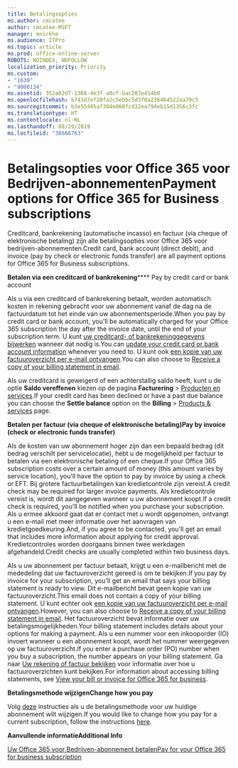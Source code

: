 ```yaml
---
title: Betalingsopties
ms.author: cmcatee
author: cmcatee-MSFT
manager: mnirkhe
ms.audience: ITPro
ms.topic: article
ms.prod: office-online-server
ROBOTS: NOINDEX, NOFOLLOW
localization_priority: Priority
ms.custom:
- "1639"
- "9000134"
ms.assetid: 352a02d7-1368-4e3f-a8cf-bac207e414b0
ms.openlocfilehash: b743d7ef20fa2c5ebbc5d3f8a236464522aa79c5
ms.sourcegitcommit: b3e55405af384e868fcd32ea794eb15d1356c3fc
ms.translationtype: HT
ms.contentlocale: nl-NL
ms.lasthandoff: 08/29/2019
ms.locfileid: "36666763"
---
```

# <a name="payment-options-for-office-365-for-business-subscriptions"></a><span data-ttu-id="d9502-102">Betalingsopties voor Office 365 voor Bedrijven-abonnementen</span><span class="sxs-lookup"><span data-stu-id="d9502-102">Payment options for Office 365 for Business subscriptions</span></span>
  
<span data-ttu-id="d9502-103">Creditcard, bankrekening (automatische incasso) en factuur (via cheque of elektronische betaling) zijn alle betalingsopties voor Office 365 voor bedrijven-abonnementen.</span><span class="sxs-lookup"><span data-stu-id="d9502-103">Credit card, bank account (direct debit), and invoice (pay by check or electronic funds transfer) are all payment options for Office 365 for Business subscriptions.</span></span>
  
<span data-ttu-id="d9502-104">**Betalen via een creditcard of bankrekening**</span><span class="sxs-lookup"><span data-stu-id="d9502-104">\*\*\*\* Pay by credit card or bank account</span></span>
  
<span data-ttu-id="d9502-105">Als u via een creditcard of bankrekening betaalt, worden automatisch kosten in rekening gebracht voor uw abonnement vanaf de dag na de factuurdatum tot het einde van uw abonnementsperiode.</span><span class="sxs-lookup"><span data-stu-id="d9502-105">When you pay by credit card or bank account, you'll be automatically charged for your Office 365 subscription the day after the invoice date, until the end of your subscription term.</span></span> <span data-ttu-id="d9502-106">U kunt [uw creditcard- of bankrekeninggegevens bijwerken](https://docs.microsoft.com/office365/admin/subscriptions-and-billing/add-update-or-remove-credit-card-or-bank-account) wanneer dat nodig is.</span><span class="sxs-lookup"><span data-stu-id="d9502-106">You can [update your credit card or bank account information](https://docs.microsoft.com/office365/admin/subscriptions-and-billing/add-update-or-remove-credit-card-or-bank-account) whenever you need to.</span></span> <span data-ttu-id="d9502-107">U kunt ook [een kopie van uw factuuroverzicht per e-mail ontvangen](https://docs.microsoft.com/office365/admin/subscriptions-and-billing/pay-for-your-subscription#receive-a-copy-of-your-billing-statement-in-email).</span><span class="sxs-lookup"><span data-stu-id="d9502-107">You can also choose to [Receive a copy of your billing statement in email](https://docs.microsoft.com/office365/admin/subscriptions-and-billing/pay-for-your-subscription#receive-a-copy-of-your-billing-statement-in-email).</span></span>
  
<span data-ttu-id="d9502-108">Als uw creditcard is geweigerd of een achterstallig saldo heeft, kunt u de optie **Saldo vereffenen** kiezen op de pagina **Facturering** \> [Producten en services](https://portal.office.com/adminportal/home#/subscriptions).</span><span class="sxs-lookup"><span data-stu-id="d9502-108">If your credit card has been declined or have a past due balance you can choose the **Settle balance** option on the **Billing** \> [Products & services](https://portal.office.com/adminportal/home#/subscriptions) page.</span></span>
  
<span data-ttu-id="d9502-109">**Betalen per factuur (via cheque of elektronische betaling)**</span><span class="sxs-lookup"><span data-stu-id="d9502-109">**Pay by invoice (check or electronic funds transfer)**</span></span>
  
<span data-ttu-id="d9502-110">Als de kosten van uw abonnement hoger zijn dan een bepaald bedrag (dit bedrag verschilt per servicelocatie), hebt u de mogelijkheid per factuur te betalen via een elektronische betaling of een cheque.</span><span class="sxs-lookup"><span data-stu-id="d9502-110">If your Office 365 subscription costs over a certain amount of money (this amount varies by service location), you'll have the option to pay by invoice by using a check or EFT.</span></span> <span data-ttu-id="d9502-111">Bij grotere factuurbetalingen kan kredietcontrole zijn vereist.</span><span class="sxs-lookup"><span data-stu-id="d9502-111">A credit check may be required for larger invoice payments.</span></span> <span data-ttu-id="d9502-112">Als kredietcontrole vereist is, wordt dit aangegeven wanneer u uw abonnement koopt.</span><span class="sxs-lookup"><span data-stu-id="d9502-112">If a credit check is required, you'll be notified when you purchase your subscription.</span></span> <span data-ttu-id="d9502-113">Als u ermee akkoord gaat dat er contact met u wordt opgenomen, ontvangt u een e-mail met meer informatie over het aanvragen van kredietgoedkeuring.</span><span class="sxs-lookup"><span data-stu-id="d9502-113">And, if you agree to be contacted, you'll get an email that includes more information about applying for credit approval.</span></span> <span data-ttu-id="d9502-114">Kredietcontroles worden doorgaans binnen twee werkdagen afgehandeld.</span><span class="sxs-lookup"><span data-stu-id="d9502-114">Credit checks are usually completed within two business days.</span></span>
  
<span data-ttu-id="d9502-115">Als u uw abonnement per factuur betaalt, krijgt u een e-mailbericht met de mededeling dat uw factuuroverzicht gereed is om te bekijken.</span><span class="sxs-lookup"><span data-stu-id="d9502-115">If you pay by invoice for your subscription, you'll get an email that says your billing statement is ready to view.</span></span> <span data-ttu-id="d9502-116">Dit e-mailbericht bevat geen kopie van uw factuuroverzicht.</span><span class="sxs-lookup"><span data-stu-id="d9502-116">This email does not contain a copy of your billing statement.</span></span> <span data-ttu-id="d9502-117">U kunt echter ook [een kopie van uw factuuroverzicht per e-mail ontvangen](https://docs.microsoft.com/office365/admin/subscriptions-and-billing/pay-for-your-subscription#receive-a-copy-of-your-billing-statement-in-email).</span><span class="sxs-lookup"><span data-stu-id="d9502-117">However, you can also choose to [Receive a copy of your billing statement in email](https://docs.microsoft.com/office365/admin/subscriptions-and-billing/pay-for-your-subscription#receive-a-copy-of-your-billing-statement-in-email).</span></span> <span data-ttu-id="d9502-118">Het factuuroverzicht bevat informatie over uw betalingsmogelijkheden.</span><span class="sxs-lookup"><span data-stu-id="d9502-118">Your billing statement includes details about your options for making a payment.</span></span> <span data-ttu-id="d9502-119">Als u een nummer voor een inkooporder (IO) invoert wanneer u een abonnement koopt, wordt het nummer weergegeven op uw factuuroverzicht.</span><span class="sxs-lookup"><span data-stu-id="d9502-119">If you enter a purchase order (PO) number when you buy a subscription, the number appears on your billing statement.</span></span> <span data-ttu-id="d9502-120">Ga naar [Uw rekening of factuur bekijken](https://docs.microsoft.com/office365/admin/subscriptions-and-billing/view-your-bill-or-invoice) voor informatie over hoe u factuuroverzichten kunt bekijken.</span><span class="sxs-lookup"><span data-stu-id="d9502-120">For information about accessing billing statements, see [View your bill or invoice for Office 365 for business](https://docs.microsoft.com/office365/admin/subscriptions-and-billing/view-your-bill-or-invoice).</span></span>
  
<span data-ttu-id="d9502-121">**Betalingsmethode wijzigen**</span><span class="sxs-lookup"><span data-stu-id="d9502-121">**Change how you pay**</span></span>
  
<span data-ttu-id="d9502-122">Volg [deze](https://docs.microsoft.com/office365/admin/subscriptions-and-billing/change-payment-method) instructies als u de betalingsmethode voor uw huidige abonnement wilt wijzigen.</span><span class="sxs-lookup"><span data-stu-id="d9502-122">If you would like to change how you pay for a current subscription, follow the instructions [here](https://docs.microsoft.com/office365/admin/subscriptions-and-billing/change-payment-method).</span></span>
  
<span data-ttu-id="d9502-123">**Aanvullende informatie**</span><span class="sxs-lookup"><span data-stu-id="d9502-123">**Additional Info**</span></span>
  
[<span data-ttu-id="d9502-124">Uw Office 365 voor Bedrijven-abonnement betalen</span><span class="sxs-lookup"><span data-stu-id="d9502-124">Pay for your Office 365 for business subscription</span></span>](https://docs.microsoft.com/office365/admin/subscriptions-and-billing/pay-for-your-subscription)